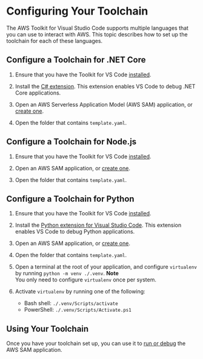 # Configuring Your Toolchain<a name="setup-toolchain"></a>

The AWS Toolkit for Visual Studio Code supports multiple languages that you can use to interact with AWS\. This topic describes how to set up the toolchain for each of these languages\.

## Configure a Toolchain for \.NET Core<a name="setup-toolchain-for-net"></a>

1. Ensure that you have the Toolkit for VS Code [installed](setup-toolkit.md#setup-install)\.

1. Install the [C\# extension](https://marketplace.visualstudio.com/items?itemName=ms-vscode.csharp)\. This extension enables VS Code to debug \.NET Core applications\.

1. Open an AWS Serverless Application Model \(AWS SAM\) application, or [create one](create-sam.md#create-serverless-app)\.

1. Open the folder that contains `template.yaml`\.

## Configure a Toolchain for Node\.js<a name="setup-toolchain-for-node"></a>

1. Ensure that you have the Toolkit for VS Code [installed](setup-toolkit.md#setup-install)\.

1. Open an AWS SAM application, or [create one](create-sam.md#create-serverless-app)\.

1. Open the folder that contains `template.yaml`\.

## Configure a Toolchain for Python<a name="setup-toolchain-for-python"></a>

1. Ensure that you have the Toolkit for VS Code [installed](setup-toolkit.md#setup-install)\.

1. Install the [Python extension for Visual Studio Code](https://marketplace.visualstudio.com/items?itemName=ms-python.python)\. This extension enables VS Code to debug Python applications\.

1. Open an AWS SAM application, or [create one](create-sam.md#create-serverless-app)\.

1. Open the folder that contains `template.yaml`\.

1. Open a terminal at the root of your application, and configure `virtualenv` by running `python -m venv ./.venv`\.
**Note**  
You only need to configure `virtualenv` once per system\.

1. Activate `virtualenv` by running one of the following:
   + Bash shell: `./.venv/Scripts/activate`
   + PowerShell: `./.venv/Scripts/Activate.ps1`

## Using Your Toolchain<a name="use-toolchain"></a>

Once you have your toolchain set up, you can use it to [run or debug](create-sam.md#run-debug-sam-app) the AWS SAM application\.